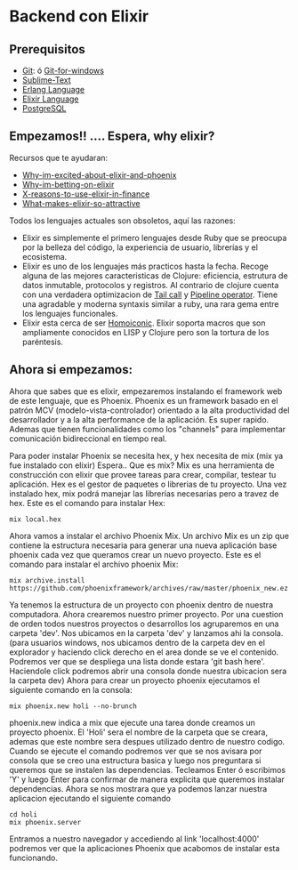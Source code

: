 Backend con Elixir
===================
Prerequisitos
-------------

* [Git](https://git-scm.com/): ó [Git-for-windows](https://git-for-windows.github.io)
* [Sublime-Text](https://www.sublimetext.com/)
* [Erlang Language](https://www.erlang-solutions.com/resources/download.html)
* [Elixir Language](http://elixir-lang.org/install.html)
* [PostgreSQL](http://www.postgresql.org/download/)

Empezamos!! .... Espera, why elixir?
-------------
Recursos que te ayudaran:
* [Why-im-excited-about-elixir-and-phoenix](https://jerel.co/blog/2016/01/why-im-excited-about-elixir-and-phoenix)
* [Why-im-betting-on-elixir](https://medium.com/@kenmazaika/why-im-betting-on-elixir-7c8f847b58#.4o7tqjyzp)
* [X-reasons-to-use-elixir-in-finance](http://blog.johnorford.com/2015/11/01/x-reasons-to-use-elixir-in-finance/)
* [What-makes-elixir-so-attractive](http://ruby2elixir.github.io/posts/2015/12-29-what-makes-elixir-so-attractive-for-some-developers.html)


Todos los lenguajes actuales son obsoletos, aquí las razones:
- Elixir es simplemente el primero lenguajes desde Ruby que se preocupa por la belleza del código, la experiencia de usuario, librerías y el ecosistema.
- Elixir es uno de los lenguajes más practicos hasta la fecha. Recoge alguna de las mejores caracteristicas de Clojure: eficiencia, estrutura de datos inmutable, protocolos y registros. Al contrario de clojure cuenta con una verdadera optimizacion de [Tail call](https://en.wikipedia.org/wiki/Tail_call) y [Pipeline operator](http://elixir-lang.org/getting-started/enumerables-and-streams.html#the-pipe-operator). Tiene una agradable y moderna syntaxis similar a ruby, una rara gema entre los lenguajes funcionales.
- Elixir esta cerca de ser [Homoiconic](https://en.wikipedia.org/wiki/Homoiconicity). Elixir soporta macros que son ampliamente conocidos en LISP y Clojure pero son la tortura de los paréntesis.


Ahora si empezamos:
-------------
Ahora que sabes que es elixir, empezaremos instalando el framework web de este lenguaje, que es Phoenix.
Phoenix es un framework basado en el patrón MCV (modelo-vista-controlador) orientado a la alta productividad del desarrollador y a la alta performance de la aplicación. Es super rapido. Ademas que tienen funcionalidades como los "channels" para implementar comunicación bidireccional en tiempo real. 

Para poder instalar Phoenix se necesita hex, y hex necesita de mix (mix ya fue instalado con elixir)
Espera..
Que es mix?
Mix es una herramienta de construcción con elixir que provee tareas para crear, compilar, testear tu aplicación.
Hex es el gestor de paquetes o librerias de tu proyecto. Una vez instalado hex, mix podrá manejar las librerías necesarias pero a travez de hex. 
Este es el comando para instalar Hex:
```
mix local.hex
```
Ahora vamos a instalar el archivo Phoenix Mix. Un archivo Mix es un zip que contiene la estructura necesaria para generar una nueva aplicación base phoenix cada vez que queramos crear un nuevo proyecto.
Este es el comando para instalar el archivo phoenix Mix:
```
mix archive.install https://github.com/phoenixframework/archives/raw/master/phoenix_new.ez
```
Ya tenemos la estructura de un proyecto con phoenix dentro de nuestra computadora. Ahora crearemos nuestro primer proyecto.
Por una cuestion de orden todos nuestros proyectos o desarrollos los agruparemos en una carpeta 'dev'. Nos ubicamos en la carpeta 'dev' y lanzamos ahi la consola. (para usuarios windows, nos ubicamos dentro de la carpeta dev en el explorador y haciendo click derecho en el area donde se ve el contenido. Podremos ver que se despliega una lista donde estara 'git bash here'. Haciendole click podremos abrir una consola donde nuestra ubicacion sera la carpeta dev)
Ahora para crear un proyecto phoenix ejecutamos el siguiente comando en la consola:
```
mix phoenix.new holi --no-brunch
```
phoenix.new indica a mix que ejecute una tarea donde creamos un proyecto phoenix. El 'Holi' sera el nombre de la carpeta que se creara, ademas que este nombre sera despues utilizado dentro de nuestro codigo.
Cuando se ejecute el comando podremos ver que se nos avisara por consola que se creo una estructura basica y luego nos preguntara si queremos que se instalen las dependencias. Tecleamos Enter ó escribimos 'Y' y luego Enter para confirmar de manera explicita que queremos instalar dependencias.
Ahora se nos mostrara que ya podemos lanzar nuestra aplicacion ejecutando el siguiente comando
```
cd holi
mix phoenix.server
```
Entramos a nuestro navegador y accediendo al link 'localhost:4000' podremos ver que la aplicaciones Phoenix que acabomos de instalar esta funcionando.
